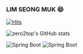 ### LIM SEONG MUK 😄
[![Hits](https://hits.seeyoufarm.com/api/count/incr/badge.svg?url=https%3A%2F%2Fgithub.com%2Fzero2top&count_bg=%23FF88D6&title_bg=%23141414&icon=java.svg&icon_color=%23FFFFFF&title=hits&edge_flat=false)](https://hits.seeyoufarm.com)  

![zero2top's GitHub stats](https://github-readme-stats.vercel.app/api?username=zero2top&show_icons=true&theme=gruvbox)    


![Spring Boot](https://img.shields.io/badge/SpringBoot-6DB33F.svg?&style=for-the-badge&logo=SpringBoot&logoColor=Green)
![Spring Boot](https://img.shields.io/badge/SpringBoot-6DB33F.svg?&style=for-the-badge&logo=SpringBoot&logoColor=Black)
  




<!--
**zero2top/zero2top** is a ✨ _special_ ✨ repository because its `README.md` (this file) appears on your GitHub profile.

Here are some ideas to get you started:

- 🔭 I’m currently working on ...
- 🌱 I’m currently learning ...
- 👯 I’m looking to collaborate on ...
- 🤔 I’m looking for help with ...
- 💬 Ask me about ...
- 📫 How to reach me: ...
- 😄 Pronouns: ...
- ⚡ Fun fact: ...
-->
